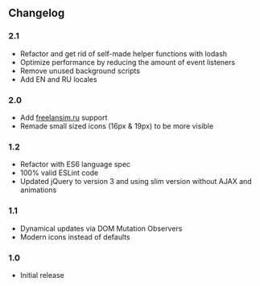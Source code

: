 ## Changelog

### 2.1
- Refactor and get rid of self-made helper functions with lodash
- Optimize performance by reducing the amount of event listeners
- Remove unused background scripts
- Add EN and RU locales

### 2.0
- Add [freelansim.ru](https://freelansim.ru) support
- Remade small sized icons (16px & 19px) to be more visible

### 1.2
- Refactor with ES6 language spec
- 100% valid ESLint code
- Updated jQuery to version 3 and using slim version without AJAX and animations

### 1.1
- Dynamical updates via DOM Mutation Observers
- Modern icons instead of defaults

### 1.0
- Initial release
